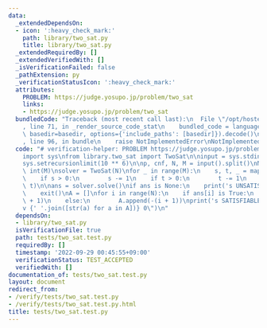 ```yaml
---
data:
  _extendedDependsOn:
  - icon: ':heavy_check_mark:'
    path: library/two_sat.py
    title: library/two_sat.py
  _extendedRequiredBy: []
  _extendedVerifiedWith: []
  _isVerificationFailed: false
  _pathExtension: py
  _verificationStatusIcon: ':heavy_check_mark:'
  attributes:
    PROBLEM: https://judge.yosupo.jp/problem/two_sat
    links:
    - https://judge.yosupo.jp/problem/two_sat
  bundledCode: "Traceback (most recent call last):\n  File \"/opt/hostedtoolcache/PyPy/3.7.13/x64/site-packages/onlinejudge_verify/documentation/build.py\"\
    , line 71, in _render_source_code_stat\n    bundled_code = language.bundle(stat.path,\
    \ basedir=basedir, options={'include_paths': [basedir]}).decode()\n  File \"/opt/hostedtoolcache/PyPy/3.7.13/x64/site-packages/onlinejudge_verify/languages/python.py\"\
    , line 96, in bundle\n    raise NotImplementedError\nNotImplementedError\n"
  code: "# verification-helper: PROBLEM https://judge.yosupo.jp/problem/two_sat\n\
    import sys\nfrom library.two_sat import TwoSat\n\ninput = sys.stdin.readline\n\
    sys.setrecursionlimit(10 ** 6)\n\np, cnf, N, M = input().split()\nN, M = int(N),\
    \ int(M)\nsolver = TwoSat(N)\nfor _ in range(M):\n    s, t, _ = map(int, input().split())\n\
    \    if s > 0:\n        s -= 1\n    if t > 0:\n        t -= 1\n    solver.add_clause(s,\
    \ t)\n\nans = solver.solve()\nif ans is None:\n    print('s UNSATISFIABLE')\n\
    \    exit()\nA = []\nfor i in range(N):\n    if ans[i] is True:\n        A.append(i\
    \ + 1)\n    else:\n        A.append(-(i + 1))\nprint('s SATISFIABLE')\nprint(f\"\
    v {' '.join([str(a) for a in A])} 0\")\n"
  dependsOn:
  - library/two_sat.py
  isVerificationFile: true
  path: tests/two_sat.test.py
  requiredBy: []
  timestamp: '2022-09-29 00:45:55+09:00'
  verificationStatus: TEST_ACCEPTED
  verifiedWith: []
documentation_of: tests/two_sat.test.py
layout: document
redirect_from:
- /verify/tests/two_sat.test.py
- /verify/tests/two_sat.test.py.html
title: tests/two_sat.test.py
---
```

